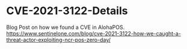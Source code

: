 # CVE-2021-3122-Details

Blog Post on how we found a CVE in AlohaPOS.
https://www.sentinelone.com/blog/cve-2021-3122-how-we-caught-a-threat-actor-exploiting-ncr-pos-zero-day/
